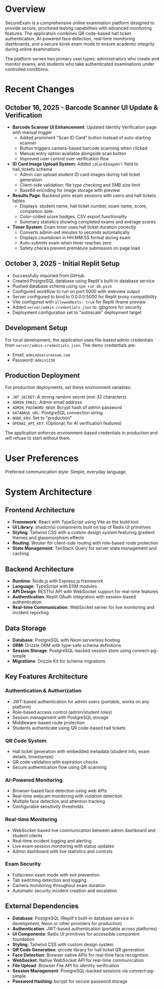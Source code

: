 # Overview

SecureExam is a comprehensive online examination platform designed to provide secure, proctored testing capabilities with advanced monitoring features. The application combines QR code-based hall ticket authentication, AI-powered face detection, real-time monitoring dashboards, and a secure kiosk exam mode to ensure academic integrity during online examinations.

The platform serves two primary user types: administrators who create and monitor exams, and students who take authenticated examinations under controlled conditions.

# Recent Changes

## October 16, 2025 - Barcode Scanner UI Update & Verification
- **Barcode Scanner UI Enhancement**: Updated Identity Verification page with manual trigger
  - Added prominent "Scan ID Card" button instead of auto-starting scanner
  - Button triggers camera-based barcode scanning when clicked
  - Manual entry option available alongside scan button
  - Improved user control over verification flow
- **ID Card Image Upload System**: Added `idCardImageUrl` field to hall_tickets schema
  - Admin can upload student ID card images during hall ticket generation
  - Client-side validation: file type checking and 5MB size limit
  - Base64 encoding for image storage with preview
- **Results Page**: Backend joins exam sessions with users and hall tickets tables
  - Displays: student name, hall ticket number, exam name, score, completion date
  - Color-coded score badges, CSV export functionality
  - Summary statistics showing completed exams and average scores
- **Timer System**: Exam timer uses hall ticket duration correctly
  - Converts admin-set minutes to seconds automatically
  - Displays countdown in HH:MM:SS format during exam
  - Auto-submits exam when timer reaches zero
  - Safety checks prevent premature submission on page load

## October 3, 2025 - Initial Replit Setup
- Successfully imported from GitHub
- Created PostgreSQL database using Replit's built-in database service
- Pushed database schema using `npm run db:push`
- Configured workflow to run on port 5000 with webview output
- Server configured to bind to 0.0.0.0:5000 for Replit proxy compatibility
- Vite configured with `allowedHosts: true` for Replit iframe preview
- Added `server/admin-credentials.json` to .gitignore for security
- Deployment configuration set to "autoscale" deployment target

## Development Setup
For local development, the application uses file-based admin credentials from `server/admin-credentials.json`. The demo credentials are:
- Email: `admin@secureexam.com`
- Password: `Admin1230`

## Production Deployment
For production deployments, set these environment variables:
- `JWT_SECRET`: A strong random secret (min 32 characters)
- `ADMIN_EMAIL`: Admin email address
- `ADMIN_PASSWORD_HASH`: Bcrypt hash of admin password
- `DATABASE_URL`: PostgreSQL connection string
- `NODE_ENV`: Set to "production"
- `OPENAI_API_KEY`: (Optional, for AI verification features)

The application enforces environment-based credentials in production and will refuse to start without them.

# User Preferences

Preferred communication style: Simple, everyday language.

# System Architecture

## Frontend Architecture
- **Framework**: React with TypeScript using Vite as the build tool
- **UI Library**: shadcn/ui components built on top of Radix UI primitives
- **Styling**: Tailwind CSS with a custom design system featuring gradient themes and glassmorphism effects
- **Routing**: Wouter for client-side routing with role-based route protection
- **State Management**: TanStack Query for server state management and caching

## Backend Architecture
- **Runtime**: Node.js with Express.js framework
- **Language**: TypeScript with ESM modules
- **API Design**: RESTful API with WebSocket support for real-time features
- **Authentication**: Replit OAuth integration with session-based authentication
- **Real-time Communication**: WebSocket server for live monitoring and incident reporting

## Data Storage
- **Database**: PostgreSQL with Neon serverless hosting
- **ORM**: Drizzle ORM with type-safe schema definitions
- **Session Storage**: PostgreSQL-backed session store using connect-pg-simple
- **Migrations**: Drizzle Kit for schema migrations

## Key Features Architecture

### Authentication & Authorization
- JWT-based authentication for admin users (portable, works on any platform)
- Role-based access control (admin/student roles)
- Session management with PostgreSQL storage
- Middleware-based route protection
- Students authenticate using QR code-based hall tickets

### QR Code System
- Hall ticket generation with embedded metadata (student info, exam details, timestamps)
- QR code validation with expiration checks
- Secure authentication flow using QR scanning

### AI-Powered Monitoring
- Browser-based face detection using web APIs
- Real-time webcam monitoring with violation detection
- Multiple face detection and attention tracking
- Configurable sensitivity thresholds

### Real-time Monitoring
- WebSocket-based live communication between admin dashboard and student clients
- Real-time incident logging and alerting
- Live exam session monitoring with status updates
- Admin dashboard with live statistics and controls

### Exam Security
- Fullscreen exam mode with exit prevention
- Tab switching detection and logging
- Camera monitoring throughout exam duration
- Automatic security incident creation and escalation

## External Dependencies

- **Database**: PostgreSQL (Replit's built-in database service in development, Neon or other providers for production)
- **Authentication**: JWT-based authentication (portable across platforms)
- **UI Components**: Radix UI primitives for accessible component foundation
- **Styling**: Tailwind CSS with custom design system
- **QR Code Generation**: qrcode library for hall ticket QR generation
- **Face Detection**: Browser native APIs for real-time face recognition
- **WebSocket**: Native WebSocket API for real-time communication
- **File Upload**: Browser File API for identity verification
- **Session Management**: PostgreSQL-backed sessions via connect-pg-simple
- **Password Hashing**: bcrypt for secure password storage